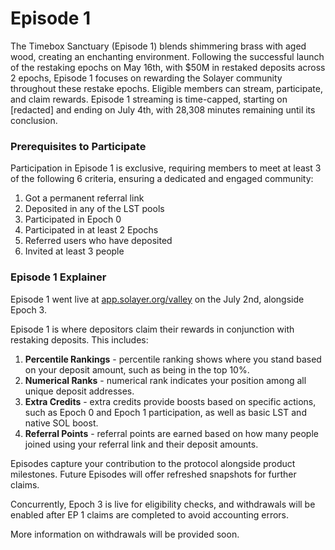# Episode 1

The Timebox Sanctuary (Episode 1) blends shimmering brass with aged wood, creating an enchanting environment. Following the successful launch of the restaking epochs on May 16th, with $50M in restaked deposits across 2 epochs, Episode 1 focuses on rewarding the Solayer community throughout these restake epochs. Eligible members can stream, participate, and claim rewards. Episode 1 streaming is time-capped, starting on \[redacted] and ending on July 4th, with 28,308 minutes remaining until its conclusion.

### **Prerequisites to Participate**

Participation in Episode 1 is exclusive, requiring members to meet at least 3 of the following 6 criteria, ensuring a dedicated and engaged community:

1. Got a permanent referral link
2. Deposited in any of the LST pools
3. Participated in Epoch 0
4. Participated in at least 2 Epochs
5. Referred users who have deposited
6. Invited at least 3 people

### Episode 1 Explainer&#x20;

Episode 1 went live at [app.solayer.org/valley](http://app.solayer.org/valley) on the July 2nd, alongside Epoch 3.

Episode 1 is where depositors claim their rewards in conjunction with restaking deposits. This includes:

1. **Percentile Rankings** - percentile ranking shows where you stand based on your deposit amount, such as being in the top 10%.
2. **Numerical Ranks** - numerical rank indicates your position among all unique deposit addresses.
3. **Extra Credits** - extra credits provide boosts based on specific actions, such as Epoch 0 and Epoch 1 participation, as well as basic LST and native SOL boost.
4. **Referral Points** - referral points are earned based on how many people joined using your referral link and their deposit amounts.

Episodes capture your contribution to the protocol alongside product milestones. Future Episodes will offer refreshed snapshots for further claims.&#x20;

Concurrently, Epoch 3 is live for eligibility checks, and withdrawals will be enabled after EP 1 claims are completed to avoid accounting errors.&#x20;

More information on withdrawals will be provided soon.
